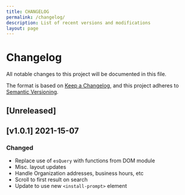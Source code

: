 ```yaml
---
title: CHANGELOG
permalink: /changelog/
description: List of recent versions and modifications
layout: page
---
```

<!-- markdownlint-disable -->
# Changelog
All notable changes to this project will be documented in this file.

The format is based on [Keep a Changelog](https://keepachangelog.com/en/1.0.0/),
and this project adheres to [Semantic Versioning](https://semver.org/spec/v2.0.0.html).

## [Unreleased]

## [v1.0.1] 2021-15-07

### Changed
- Replace use of `esQuery` with functions from DOM module
- Misc. layout updates
- Handle Organization addresses, business hours, etc
- Scroll to first result on search
- Update to use new `<install-prompt>` element
